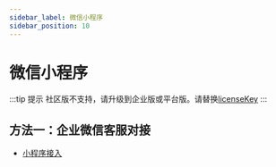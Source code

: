 ```yaml
---
sidebar_label: 微信小程序
sidebar_position: 10
---
```


# 微信小程序

:::tip 提示
社区版不支持，请升级到企业版或平台版。请替换[licenseKey](../development/license.md)
:::

## 方法一：企业微信客服对接

- [小程序接入](./wechat_work#在小程序中接入)
